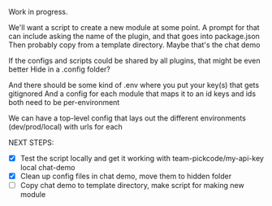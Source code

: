 Work in progress.

We'll want a script to create a new module at some point.
A prompt for that can include asking the name of the plugin, and that goes into package.json
Then probably copy from a template directory. Maybe that's the chat demo

If the configs and scripts could be shared by all plugins, that might be even better
Hide in a .config folder?

And there should be some kind of .env where you put your key(s) that gets gitignored
And a config for each module that maps it to an id
keys and ids both need to be per-environment

We can have a top-level config that lays out the different environments (dev/prod/local)
with urls for each

NEXT STEPS:

-   [x] Test the script locally and get it working with team-pickcode/my-api-key local chat-demo
-   [x] Clean up config files in chat demo, move them to hidden folder
-   [ ] Copy chat demo to template directory, make script for making new module
